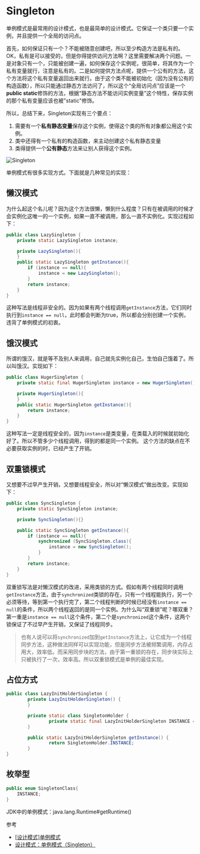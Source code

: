 # Singleton
单例模式是最常用的设计模式，也是最简单的设计模式。它保证一个类只要一个实例，并且提供一个全局的访问点。

首先，如何保证只有一个？不能被随意创建吧，所以至少构造方法是私有的。OK，私有是可以接受的，但是你得提供访问方法啊？这里需要解决两个问题。一是对象只有一个，只能被创建一遍，如何保存这个实例呢，很简单，将其作为一个私有变量就行，注意是私有的。二是如何提供方法点呢，提供一个公有的方法，这个方法将这个私有变量返回出来就行。由于这个类不能被初始化（因为没有公有的构造函数），所以只能通过静态方法访问了，所以这个“全局访问点”应该是一个**public static**修饰的方法，根据“静态方法不能访问实例变量”这个特性，保存实例的那个私有变量应该也被"static"修饰。

所以，总结下来，Singleton实现有三个要点：
1. 需要有一个**私有静态变量**保存这个实例，使得这个类的所有对象都公用这个实例。
2. 类中还得有一个私有的构造函数，来主动创建这个私有静态变量
3. 类得提供一个**公有静态**方法来让别人获得这个实例。

![Singleton](http://ovn0i3kdg.bkt.clouddn.com/Singleton.png)

单例模式有很多实现方式。下面就是几种常见的实现：
## 懒汉模式
为什么起这个名儿呢？因为这个方法很懒，懒到什么程度？只有在被调用的时候才会实例化这唯一的一个实例，如果一直不被调用，那么一直不实例化。实现过程如下：
```java
public class LazySingleton {
    private static LazySingleton instance;

    private LazySingleton(){
    }
    public static LazySingleton getInstance(){
        if (instance == null){
            instance = new LazySingleton();
        }
        return instance;
    }
}
```
这种写法是线程非安全的。因为如果有两个线程调用`getInstance`方法，它们同时执行到`instance == null`，此时都会判断为true，所以都会分别创建一个实例，违背了单例模式的初衷。

## 饿汉模式
所谓的饿汉，就是等不及别人来调用，自己就先实例化自己，生怕自己饿着了。所以叫饿汉。实现如下：
```java
public class HugerSingleton {
    private static final HugerSingleton instance = new HugerSingleton();

    private HugerSingleton(){
    }
    public static HugerSingleton getInstance(){
        return instance;
    }
}
```
这种写法一定是线程安全的，因为`instance`是类变量，在类载入的时候就初始化好了。所以不管多少个线程调用，得到的都是同一个实例。
这个方法的缺点在不必要获取实例的时，已经产生了开销。
## 双重锁模式
又想要不过早产生开销，又想要线程安全，所以对“懒汉模式”做出改变。实现如下：
```java
public class SyncSingleton {
    private static SyncSingleton instance;

    private SyncSingleton(){}

    public static SyncSingleton getInstance(){
        if (instance == null){
            synchronized (SyncSingleton.class){
                instance = new SyncSingleton();
            }
        }
        return instance;
    }
}
```
双重锁写法是对懒汉模式的改进，采用类锁的方式。假如有两个线程同时调用`getInstance`方法，由于`synchronized`类锁的存在，只有一个线程能执行，另一个必须等待，等到第一个执行完了，第二个线程判断的时候已经没有`instance == null`的条件，所以两个线程返回的是同一个实例。为什么叫“双重锁”呢？哪双重？第一重是`instance == null`这个条件，第二个是`synchronized`这个条件，这两个锁保证了不过早产生开销，又保证了线程同步。

> 也有人说可以将`synchronized`加到`getInstance`方法上，让它成为一个线程同步方法，这种做法同样可以实现功能，但是同步方法被频繁调用，内存占用大，效率低。而采用同步块的方法，由于第一重锁的存在，同步块实际上只被执行了一次，效率高。所以双重锁模式是单例的最佳实现。


## 占位方式
```java
public class LazyInitHolderSingleton {  
        private LazyInitHolderSingleton() {  
        }  

        private static class SingletonHolder {  
                private static final LazyInitHolderSingleton INSTANCE = new LazyInitHolderSingleton();  
        }  

        public static LazyInitHolderSingleton getInstance() {  
                return SingletonHolder.INSTANCE;  
        }  
}  
```

## 枚举型
```java
public enum SingletonClass{
    INSTANCE;
}
```

JDK中的单例模式：java.lang.Runtime#getRuntime()



参考
* [[设计模式]单例模式](http://www.cnblogs.com/jingmoxukong/p/4015675.html)
* [ 设计模式：单例模式（Singleton）](https://blog.csdn.net/u013256816/article/details/50966882)
